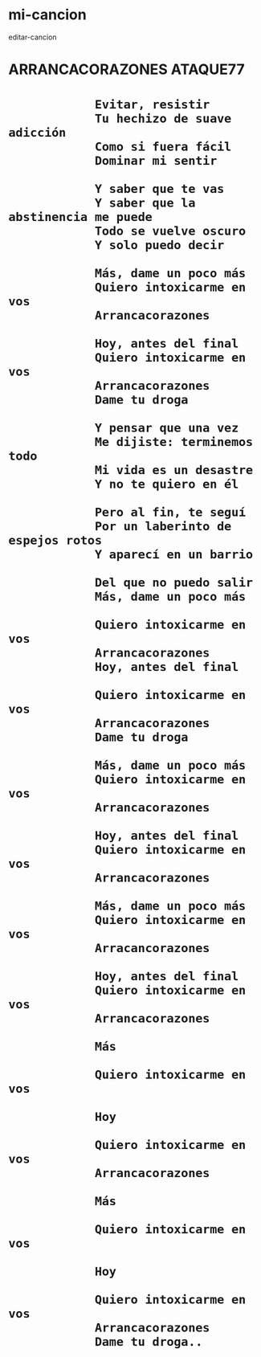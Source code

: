 # mi-cancion
editar-cancion
                              <h1>ARRANCACORAZONES ATAQUE77<h1>
  
                Evitar, resistir
                Tu hechizo de suave adicción
                Como si fuera fácil
                Dominar mi sentir
  
                Y saber que te vas
                Y saber que la abstinencia me puede
                Todo se vuelve oscuro
                Y solo puedo decir
  
                Más, dame un poco más
                Quiero intoxicarme en vos
                Arrancacorazones
  
                Hoy, antes del final
                Quiero intoxicarme en vos
                Arrancacorazones
                Dame tu droga
  
                Y pensar que una vez
                Me dijiste: terminemos todo
                Mi vida es un desastre
                Y no te quiero en él
  
                Pero al fin, te seguí
                Por un laberinto de espejos rotos
                Y aparecí en un barrio
  
                Del que no puedo salir
                Más, dame un poco más
  
                Quiero intoxicarme en vos
                Arrancacorazones
                Hoy, antes del final
  
                Quiero intoxicarme en vos
                Arrancacorazones
                Dame tu droga
  
                Más, dame un poco más
                Quiero intoxicarme en vos
                Arrancacorazones
  
                Hoy, antes del final
                Quiero intoxicarme en vos
                Arrancacorazones
  
                Más, dame un poco más
                Quiero intoxicarme en vos
                Arracancorazones
  
                Hoy, antes del final
                Quiero intoxicarme en vos
                Arrancacorazones
  
                Más
  
                Quiero intoxicarme en vos
  
                Hoy
  
                Quiero intoxicarme en vos
                Arrancacorazones
  
                Más
  
                Quiero intoxicarme en vos
  
                Hoy
  
                Quiero intoxicarme en vos
                Arrancacorazones
                Dame tu droga..
